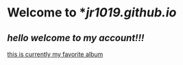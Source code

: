 # Welcome to **jr1019.github.io*
## *hello welcome to my account!!!*
[this is currently my favorite album](https://open.spotify.com/album/151w1FgRZfnKZA9FEcg9Z3)
